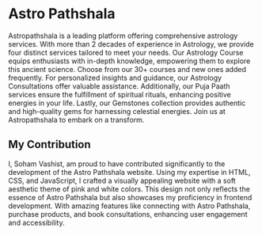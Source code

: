<h1><b>Astro Pathshala </h1></b>
Astropathshala is a leading platform offering comprehensive astrology services. With more than 2 decades of experience in Astrology, we provide four distinct services tailored to meet your needs. Our Astrology Course equips enthusiasts with in-depth knowledge, empowering them to explore this ancient science. Choose from our 30+ courses and new ones added frequently. For personalized insights and guidance, our Astrology Consultations offer valuable assistance. Additionally, our Puja Paath services ensure the fulfillment of spiritual rituals, enhancing positive energies in your life. Lastly, our Gemstones collection provides authentic and high-quality gems for harnessing celestial energies. Join us at Astropathshala to embark on a transform.

<h2>My Contribution </h2>
I, Soham Vashist, am proud to have contributed significantly to the development of the Astro Pathshala website. Using my expertise in HTML, CSS, and JavaScript, I crafted a visually appealing website with a soft aesthetic theme of pink and white colors. This design not only reflects the essence of Astro Pathshala but also showcases my proficiency in frontend development. With amazing features like connecting with Astro Pathshala, purchase products, and book consultations, enhancing user engagement and accessibility.
